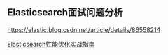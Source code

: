 ## Elasticsearch面试问题分析









https://elastic.blog.csdn.net/article/details/86558214





[Elasticsearch性能优化实战指南](https://elastic.blog.csdn.net/article/details/97695931)